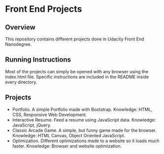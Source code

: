 Front End Projects
===============

Overview
--------
This repository contains different projects done in Udacity Front End Nanodegree.

Running Instructions
--------
Most of the projects can simply be opened with any browser using the index.html file. Specific instructions are included in the README inside every directory.


Projects
--------
- Portfolio. A simple Portfolio made with Bootstrap. Knowledge: HTML, CSS, Responsive Web Development.
- Interactive Resume. Feed a resume using JavaScript data. Knowledge: JavaScript, jQuery.
- Classic Arcade Game. A simple, but funny game made for the browser. Knowledge: HTML Canvas, Object Oriented JavaScript.
- Optimization. Different optimizations made to a website so it loads much faster. Knowledge: Browser and website optimization.
